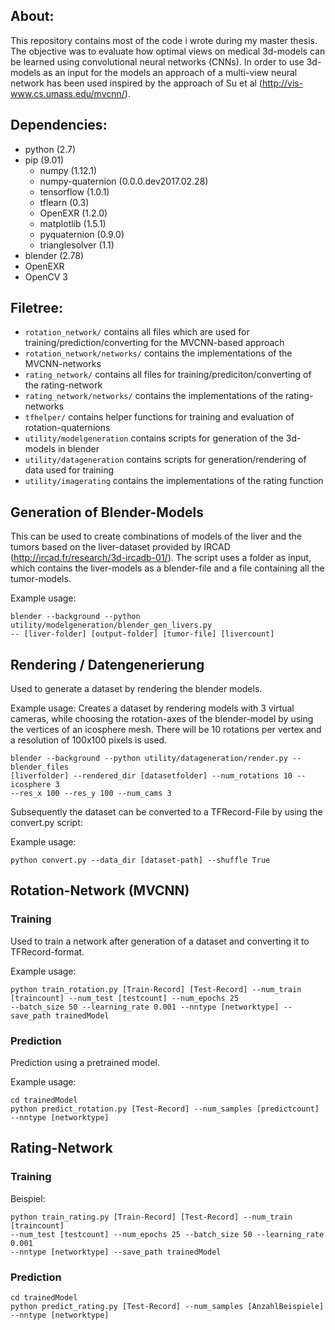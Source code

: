 ## About:
This repository contains most of the code i wrote during my master thesis.
The objective was to evaluate how optimal views on medical 3d-models can be learned using convolutional neural networks (CNNs). In order to use 3d-models as an input for the models an approach of a multi-view neural network has been used inspired by the approach of Su et al (http://vis-www.cs.umass.edu/mvcnn/).

## Dependencies:
* python (2.7)
* pip (9.01)
	* numpy (1.12.1)
	* numpy-quaternion (0.0.0.dev2017.02.28)
	* tensorflow (1.0.1)
	* tflearn (0.3)
	* OpenEXR (1.2.0)
	* matplotlib (1.5.1)
	* pyquaternion (0.9.0)
	* trianglesolver (1.1)
* blender (2.78)
* OpenEXR
* OpenCV 3

## Filetree:
* `rotation_network/` contains all files which are used for training/prediction/converting for the MVCNN-based approach
* `rotation_network/networks/` contains the implementations of the MVCNN-networks 
* `rating_network/` contains all files for training/prediciton/converting of the rating-network
* `rating_network/networks/` contains the implementations of the rating-networks
* `tfhelper/` contains helper functions for training and evaluation of rotation-quaternions
* `utility/modelgeneration` contains scripts for generation of the 3d-models in blender
* `utility/datageneration` contains scripts for generation/rendering of data used for training
* `utility/imagerating` contains the implementations of the rating function

## Generation of Blender-Models
This can be used to create combinations of models of the liver and the tumors based on the liver-dataset provided by IRCAD (http://ircad.fr/research/3d-ircadb-01/).
The script uses a folder as input, which contains the liver-models as a blender-file and a file containing all the tumor-models.

Example usage:
```
blender --background --python utility/modelgeneration/blender_gen_livers.py
-- [liver-folder] [output-folder] [tumor-file] [livercount]
```

## Rendering / Datengenerierung
Used to generate a dataset by rendering the blender models.

Example usage:
Creates a dataset by rendering models with 3 virtual cameras, while choosing the rotation-axes of the blender-model by using the vertices of an icosphere mesh. There will be 10 rotations per vertex and a resolution of 100x100 pixels is used.
```
blender --background --python utility/datageneration/render.py --blender_files
[liverfolder] --rendered_dir [datasetfolder] --num_rotations 10 --icosphere 3 
--res_x 100 --res_y 100 --num_cams 3
```

Subsequently the dataset can be converted to a TFRecord-File by using the convert.py script:

Example usage:
```
python convert.py --data_dir [dataset-path] --shuffle True
```

## Rotation-Network (MVCNN)
### Training
Used to train a network after generation of a dataset and converting it to TFRecord-format.

Example usage:
```
python train_rotation.py [Train-Record] [Test-Record] --num_train
[traincount] --num_test [testcount] --num_epochs 25 
--batch_size 50 --learning_rate 0.001 --nntype [networktype] --save_path trainedModel
```
### Prediction
Prediction using a pretrained model.

Example usage:
```
cd trainedModel
python predict_rotation.py [Test-Record] --num_samples [predictcount] 
--nntype [networktype]
```

## Rating-Network
### Training
Beispiel:
```
python train_rating.py [Train-Record] [Test-Record] --num_train [traincount]
--num_test [testcount] --num_epochs 25 --batch_size 50 --learning_rate 0.001
--nntype [networktype] --save_path trainedModel
```

### Prediction
```
cd trainedModel
python predict_rating.py [Test-Record] --num_samples [AnzahlBeispiele]
--nntype [networktype]
```
